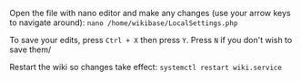 Open the file with nano editor and make any changes (use your arrow keys to navigate around): `nano /home/wikibase/LocalSettings.php`

To save your edits, press `Ctrl + X` then press `Y`. Press `N` if you don't wish to save them/

Restart the wiki so changes take effect: `systemctl restart wiki.service`
